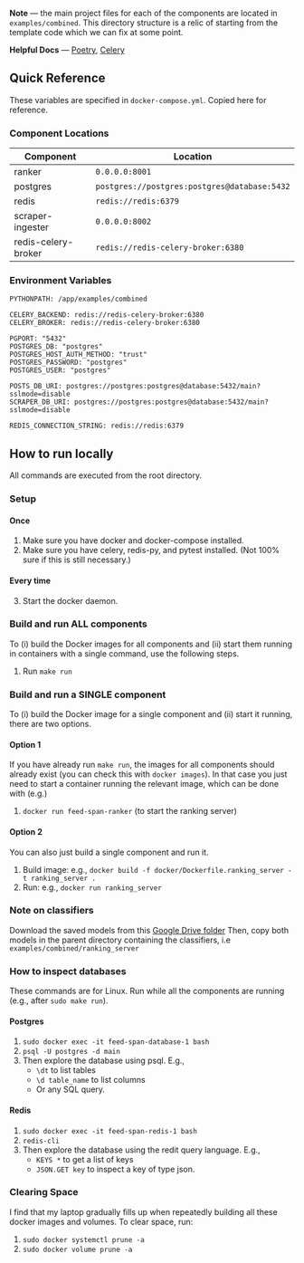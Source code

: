 **Note** — the main project files for each of the components are located in `examples/combined`. This directory structure is a relic of starting from the template code which we can fix at some point.

**Helpful Docs** — [Poetry](https://python-poetry.org/docs/basic-usage/),  [Celery](https://docs.celeryq.dev/en/stable/)

## Quick Reference

These variables are specified in `docker-compose.yml`. Copied here for reference.

### Component Locations

| Component           | Location                                     |
| ------------------- | -------------------------------------------- |
| ranker              | `0.0.0.0:8001`                               |
| postgres            | `postgres://postgres:postgres@database:5432` |
| redis               | `redis://redis:6379`                         |
| scraper-ingester    | `0.0.0.0:8002`                               |
| redis-celery-broker | `redis://redis-celery-broker:6380`           |

### Environment Variables

    PYTHONPATH: /app/examples/combined

    CELERY_BACKEND: redis://redis-celery-broker:6380
    CELERY_BROKER: redis://redis-celery-broker:6380

    PGPORT: "5432"
    POSTGRES_DB: "postgres"
    POSTGRES_HOST_AUTH_METHOD: "trust"
    POSTGRES_PASSWORD: "postgres"
    POSTGRES_USER: "postgres"

    POSTS_DB_URI: postgres://postgres:postgres@database:5432/main?sslmode=disable
    SCRAPER_DB_URI: postgres://postgres:postgres@database:5432/main?sslmode=disable

    REDIS_CONNECTION_STRING: redis://redis:6379

## How to run locally

All commands are executed from the root directory.

### Setup

#### Once

1. Make sure you have docker and docker-compose installed.
2. Make sure you have celery, redis-py, and pytest installed. (Not 100% sure if this is still necessary.)

#### Every time

3. Start the docker daemon.

### Build and run ALL components

To (i) build the Docker images for all components and (ii) start them running in containers with a single command, use the following steps.

1. Run `make run`

### Build and run a SINGLE component

To (i) build the Docker image for a single component and (ii) start it running, there are two options.

#### Option 1

If you have already run `make run`, the images for all components should already exist (you can check this with `docker images`). In that case you just need to start a container running the relevant image, which can be done with (e.g.)

1. `docker run feed-span-ranker` (to start the ranking server)

#### Option 2

You can also just build a single component and run it.

1. Build image: e.g., `docker build -f docker/Dockerfile.ranking_server -t ranking_server .`
2. Run: e.g., `docker run ranking_server`


### Note on classifiers

Download the saved models from this [Google Drive folder](https://drive.google.com/drive/folders/1vGKXNIxqbAoQjZdHnVs_oHFuLsb7Ykhm?usp=sharing)
Then, copy both models in the parent directory containing the classifiers, i.e `examples/combined/ranking_server` 


### How to inspect databases

These commands are for Linux. Run while all the components are running (e.g., after `sudo make run`).

#### Postgres

1. `sudo docker exec -it feed-span-database-1 bash`
2. `psql -U postgres -d main`
3. Then explore the database using psql. E.g.,
    - `\dt` to list tables
    - `\d table_name` to list columns
    - Or any SQL query.

#### Redis

1. `sudo docker exec -it feed-span-redis-1 bash`
2. `redis-cli`
3. Then explore the database using the redit query language. E.g.,
    - `KEYS *` to get a list of keys
    - `JSON.GET key` to inspect a key of type json.

### Clearing Space

I find that my laptop gradually fills up when repeatedly building all these docker images and volumes. To clear space, run:

1. `sudo docker systemctl prune -a`
2. `sudo docker volume prune -a`